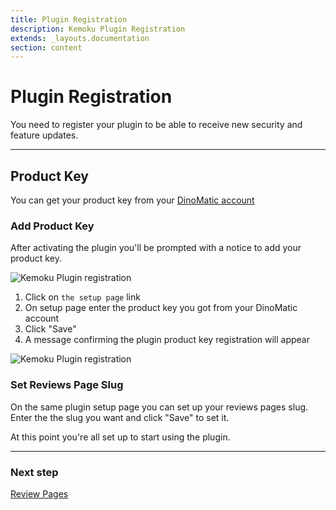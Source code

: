 ```yaml
---
title: Plugin Registration
description: Kemoku Plugin Registration
extends: _layouts.documentation
section: content
---
```


# Plugin Registration

You need to register your plugin to be able to receive new security and feature updates.

---

## Product Key

You can get your product key from your [DinoMatic account](https://dinomatic.com/account)

### Add Product Key

After activating the plugin you'll be prompted with a notice to add your product key.

![Kemoku Plugin registration](https://media.dinomatic.com/images/docs/kemoku/kemoku-registration.jpg)

1. Click on `the setup page` link
2. On setup page enter the product key you got from your DinoMatic account
3. Click "Save"
4. A message confirming the plugin product key registration will appear

![Kemoku Plugin registration](https://media.dinomatic.com/images/docs/kemoku/kemoku-setup.jpg)

### Set Reviews Page Slug

On the same plugin setup page you can set up your reviews pages slug.
Enter the the slug you want and click "Save" to set it.

At this point you're all set up to start using the plugin.

---

### Next step

[Review Pages](/docs/kemoku/review-pages/)
